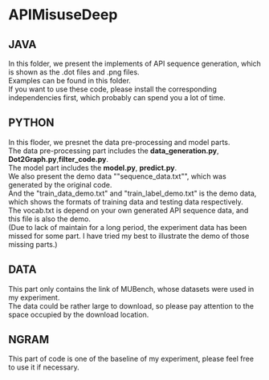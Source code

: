 # APIMisuseDeep

## JAVA 
In this folder, we present the implements of API sequence generation, which is shown as the .dot files and .png files.   
Examples can be found in this folder.  
If you want to use these code, please install the corresponding independencies first, which probably can spend you a lot of time.  
## PYTHON
In this floder, we presnet the data pre-processing and model parts.  
The data pre-processing part includes the **data_generation.py**, **Dot2Graph.py**,**filter_code.py**.  
The model part includes the **model.py**, **predict.py**.  
We also present the demo data ""sequence_data.txt"", which was generated by the original code.   
And the "train_data_demo.txt" and "train_label_demo.txt" is the demo data, which shows the formats of training data and testing data respectively.  
The vocab.txt is depend on your own generated API sequence data, and this file is also the demo.  
(Due to lack of maintain for a long period, the experiment data has been missed for some part. I have tried my best to illustrate the demo of those missing parts.)  
## DATA
This part only contains the link of MUBench, whose datasets were used in my experiment.    
The data could be rather large to download, so please pay attention to the space occupied by the download location.    
## NGRAM
This part of code is one of the baseline of my experiment, please feel free to use it if necessary.    

